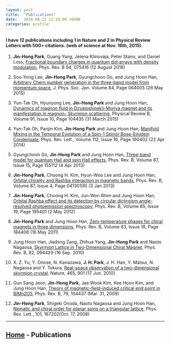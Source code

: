 ```yaml
---
layout: post
title:  "Publications"
date:   2016-08-22 11:10:00 +0900
categories: profile
---
```



#### I have 12 publications including 1 in Nature and 2 in Physical Review Letters with 500+ citations. (web of science at Nov. 16th, 2015).


1.  __Jin-Hong Park__, Guang Yang, Jelena Klinovaja, Peter Stano, and Daniel Loss, [Fractional boundary charges in quantum dot arrays with density modulation](http://journals.aps.org/prb/abstract/10.1103/PhysRevB.94.075416), Phys. Rev. B 94, 075416 (12 August 2016)


1.  Soo-Yong Lee,  __Jin-Hong Park__, Gyungchoon Go, and Jung Hoon Han, [Arbitrary Chern number generation in the three-band model from momentum space](http://journals.jps.jp/doi/abs/10.7566/JPSJ.84.064005), J. Phys. Soc. Jpn. Volume 84, Page 064005 (26 May 2015)

1.  Yun-Tak Oh, Hyunyong Lee, __Jin-Hong Park__ and Jung Hoon Han, [Dynamics of magnon fluid in Dzyaloshinskii-Moriya magnet and its manifestation in magnon- Skyrmion scattering](http://journals.aps.org/prb/abstract/10.1103/PhysRevB.91.104435), Physical Review B, Volume 91, Issue 10, Page 104435 (31 March 2015)

1.    Yun-Tak Oh, Panjin Kim, __Jin-Hong Park__ and Jung Hoon Han, [Manifold Mixing in the Temporal Evolution of a Spin-1 Spinor Bose-Einstein Condensate](http://journals.aps.org/prl/abstract/10.1103/PhysRevLett.112.160402), Phys. Rev. Lett., Volume 112, Issue 16, Page 160402 (22 Apr 2014)

1.    Gyungchoon Go, __Jin-Hong Park__ and Jung Hoon Han, [Three-band model for quantum Hall and spin Hall effects](http://journals.aps.org/prb/abstract/10.1103/PhysRevB.87.155112), Phys. Rev. B, Volume 87, Issue 15, Page 155112 (4 Apr 2013)

1.    __Jin-Hong Park__, Choong H. Kim, Hyun-Woo Lee and Jung Hoon Han, [Orbital chirality and Rashba interaction in magnetic bands](http://journals.aps.org/prb/abstract/10.1103/PhysRevB.87.041301), Phys. Rev. B, Volume 87, Issue 4, Page 041301(R) (3 Jan 2013)

1.   __Jin-Hong Park__, Choong H. Kim, Jun-Won Rhim and Jung Hoon Han, [Orbital Rashba effect and its detection by circular dichroism angle-resolved photoemission spectroscopy](http://journals.aps.org/prb/abstract/10.1103/PhysRevB.85.195401), Phys. Rev. B, Volume 85, Issue 19, Page 195401 (2 May 2012)

1.   __Jin-Hong Park__ and Jung Hoon Han, [Zero-temperature phases for chiral magnets in three dimensions](http://journals.aps.org/prb/abstract/10.1103/PhysRevB.83.184406), Phys. Rev. B, Volume 83, Issue 18, Page 184406 (16 May 2011)

1.    Jung Hoon Han, Jiadong Zang, Zhihua Yang, __Jin-Hong Park__ and Naoto Nagaosa, [Skyrmion Lattice in Two-Dimensional Chiral Magnet](http://journals.aps.org/prb/abstract/10.1103/PhysRevB.82.094429), Phys. Rev. B, 82, 094429 (16 Sep. 2010)

1.   X. Z. Yu, Y. Onose, N. Kanazawa, __J. H. Park__, J. H. Han, Y. Matsui, N. Nagaosa and Y. Tokura, [Real-space observation of a two-dimensional skyrmion crystal](http://www.nature.com/nature/journal/v465/n7300/full/nature09124.html), Nature, 465, 901 (17 Jun. 2010)

1.    Gun Sang Jeon, __Jin-Hong Park__, Jae Wook Kim, Kee Hoon Kim, and Jung Hoon Han, [Theory of magnetic-field-induced critical end point in BiMn2O5](http://journals.aps.org/prb/abstract/10.1103/PhysRevB.79.104437), Phys. Rev. B, 79, 104437 (Mar. 31, 2009)

1.    __Jin-Hong Park__, Shigeki Onoda, Naoto Nagaosa and Jung Hoon Han, [Nematic and chiral order for planar spins on a triangular lattice](http://journals.aps.org/prl/abstract/10.1103/PhysRevLett.101.167202), Phys. Rev. Lett., 101, 167202(Oct. 17, 2008)

---


[Home](/blog) - Publications
---
